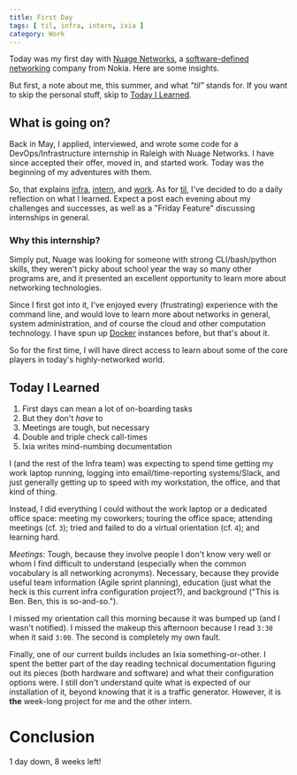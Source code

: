```yaml
---
title: First Day
tags: [ til, infra, intern, ixia ]
category: Work
---
```


Today was my first day with [Nuage Networks][], a [software-defined
networking][] company from Nokia. Here are some insights.

But first, a note about me, this summer, and what *"til"* stands for. If you
want to skip the personal stuff, skip to [Today I Learned][].

## What is going on?

Back in May, I applied, interviewed, and wrote some code for a
DevOps/Infrastructure internship in Raleigh with Nuage Networks. I have since
accepted their offer, moved in, and started work. Today was the beginning of my
adventures with them.

So, that explains [infra][], [intern][], and [work][]. As for [til][], I've
decided to do a daily reflection on what I learned. Expect a post each evening
about my challenges and successes, as well as a "Friday Feature" discussing
internships in general.

### Why this internship?

Simply put, Nuage was looking for someone with strong CLI/bash/python skills,
they weren't picky about school year the way so many other programs are, and it
presented an excellent opportunity to learn more about networking technologies.

Since I first got into it, I've enjoyed every (frustrating) experience with the
command line, and would love to learn more about networks in general, system
administration, and of course the cloud and other computation technology. I have
spun up [Docker][] instances before, but that's about it.

So for the first time, I will have direct access to learn about some of the core
players in today's highly-networked world.

## Today I Learned

1. First days can mean a lot of on-boarding tasks
2. But they don't *have* to
3. Meetings are tough, but necessary
4. Double and triple check call-times
5. Ixia writes mind-numbing documentation

I (and the rest of the Infra team) was expecting to spend time getting my work
laptop running, logging into email/time-reporting systems/Slack, and just
generally getting up to speed with my workstation, the office, and that kind of
thing.

Instead, I did everything I could without the work laptop or a dedicated office
space: meeting my coworkers; touring the office space; attending meetings (cf.
`3`); tried and failed to do a virtual orientation (cf. `4`); and learning hard.

*Meetings:* Tough, because they involve people I don't know very well or whom I
find difficult to understand (especially when the common vocabulary is all
networking acronyms). Necessary, because they provide useful team information
(Agile sprint planning), education (just what the heck is this current infra
configuration project?), and background ("This is Ben. Ben, this is
so-and-so.").

I missed my orientation call this morning because it was bumped up (and I wasn't
notified). I missed the makeup this afternoon because I read `3:30` when it said
`3:00`. The second is completely my own fault.

Finally, one of our current builds includes an Ixia something-or-other. I spent
the better part of the day reading technical documentation figuring out its
pieces (both hardware and software) and what their configuration options were. I
still don't understand quite what is expected of our installation of it, beyond
knowing that it is a traffic generator. However, it is **the** week-long project
for me and the other intern.

# Conclusion

1 day down, 8 weeks left!

<!-- links -->

[Nuage Networks]: http://www.nuagenetworks.net
[software-defined networking]: https://en.wikipedia.org/wiki/Software-defined_networking
[Today I Learned]: #today-i-learned
[infra]: /tags#infra
[intern]: /tags#intern
[work]: /tags#work
[til]: /tags#til
[Docker]: https://www.docker.com
